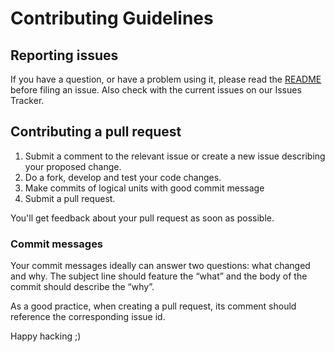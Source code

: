 # Contributing Guidelines


## Reporting issues

If you have a question, or have a problem using it, please read the [README](README.md) before filing an issue. Also check with the current issues on our Issues Tracker.

## Contributing a pull request

 1. Submit a comment to the relevant issue or create a new issue describing your proposed change.
 2. Do a fork, develop and test your code changes.
 3. Make commits of logical units with good commit message
 4. Submit a pull request.

You'll get feedback about your pull request as soon as possible.

### Commit messages

Your commit messages ideally can answer two questions: what changed and why. The subject line should feature the “what” and the body of the commit should describe the “why”.

As a good practice, when creating a pull request, its comment should reference the corresponding issue id.

Happy hacking ;)
